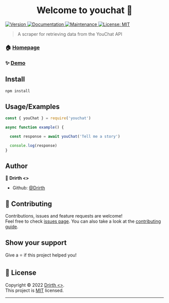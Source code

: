 <h1 align="center">Welcome to youchat 👋</h1>
<p>
  <a href="https://www.npmjs.com/package/youchat" target="_blank">
    <img alt="Version" src="https://img.shields.io/npm/v/youchat.svg">
  </a>
  <a href="https://github.com/Drirth/YouChat#readme" target="_blank">
    <img alt="Documentation" src="https://img.shields.io/badge/documentation-yes-brightgreen.svg" />
  </a>
  <a href="https://github.com/Drirth/YouChat/graphs/commit-activity" target="_blank">
    <img alt="Maintenance" src="https://img.shields.io/badge/Maintained%3F-yes-green.svg" />
  </a>
  <a href="https://github.com/Drirth/YouChat/blob/master/LICENSE" target="_blank">
    <img alt="License: MIT" src="https://img.shields.io/github/license/Drirth/youchat" />
  </a>
</p>

> A scraper for retrieving data from the YouChat API

### 🏠 [Homepage](https://github.com/Drirth/YouChat#readme)

### ✨ [Demo](https://github.com/Drirth/YouChat#demos)

## Install

```sh
npm install
```

## Usage/Examples

```javascript
const { youChat } = require('youchat')

async function example() {

  const response = await youChat('Tell me a story')

  console.log(response)
}
```

## Author

👤 **Drirth <>**

* Github: [@Drirth](https://github.com/Drirth)

## 🤝 Contributing

Contributions, issues and feature requests are welcome!<br />Feel free to check [issues page](https://github.com/Drirth/YouChat/issues). You can also take a look at the [contributing guide](https://github.com/Drirth/YouChat/blob/master/CONTRIBUTING.md).

## Show your support

Give a ⭐️ if this project helped you!

## 📝 License

Copyright © 2022 [Drirth <>](https://github.com/Drirth).<br />
This project is [MIT](https://github.com/Drirth/YouChat/blob/master/LICENSE) licensed.

***
